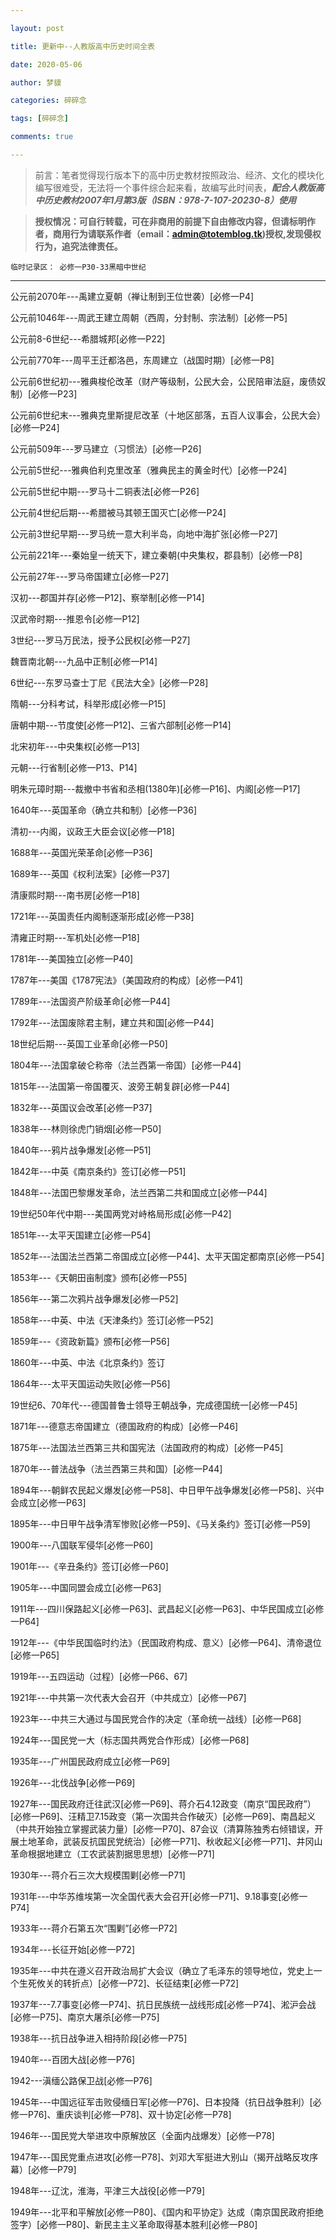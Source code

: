 ```yaml
---

layout: post

title: 更新中--人教版高中历史时间全表

date: 2020-05-06

author: 梦貘

categories: 碎碎念

tags: [碎碎念]

comments: true

--- 
```


> 前言：笔者觉得现行版本下的高中历史教材按照政治、经济、文化的模块化编写很难受，无法将一个事件综合起来看，故编写此时间表，***配合人教版高中历史教材2007年1月第3版（ISBN：978-7-107-20230-8）使用***

> **授权情况：可自行转载，可在非商用的前提下自由修改内容，但请标明作者，商用行为请联系作者（email：admin@totemblog.tk)授权,发现侵权行为，追究法律责任。**

`临时记录区：
必修一P30-33黑暗中世纪`


------------

公元前2070年---禹建立夏朝（禅让制到王位世袭）[必修一P4]

公元前1046年---周武王建立周朝（西周，分封制、宗法制）[必修一P5]

公元前8-6世纪---希腊城邦[必修一P22]

公元前770年---周平王迁都洛邑，东周建立（战国时期）[必修一P8]

公元前6世纪初---雅典梭伦改革（财产等级制，公民大会，公民陪审法庭，废债奴制）[必修一P23]

公元前6世纪末---雅典克里斯提尼改革（十地区部落，五百人议事会，公民大会）[必修一P24]

公元前509年---罗马建立（习惯法）[必修一P26]

公元前5世纪---雅典伯利克里改革（雅典民主的黄金时代）[必修一P24]

公元前5世纪中期---罗马十二铜表法[必修一P26]

公元前4世纪后期---希腊被马其顿王国灭亡[必修一P24]

公元前3世纪早期---罗马统一意大利半岛，向地中海扩张[必修一P27]

公元前221年---秦始皇一统天下，建立秦朝(中央集权，郡县制）[必修一P8]

公元前27年---罗马帝国建立[必修一P27]

汉初---郡国并存[必修一P12]、察举制[必修一P14]

汉武帝时期---推恩令[必修一P12]

3世纪---罗马万民法，授予公民权[必修一P27]

魏晋南北朝---九品中正制[必修一P14]

6世纪---东罗马查士丁尼《民法大全》[必修一P28]

隋朝---分科考试，科举形成[必修一P15]

唐朝中期---节度使[必修一P12]、三省六部制[必修一P14]

北宋初年---中央集权[必修一P13]

元朝---行省制[必修一P13、P14]

明朱元璋时期---裁撤中书省和丞相(1380年)[必修一P16]、内阁[必修一P17]

1640年---英国革命（确立共和制）[必修一P36]

清初---内阁，议政王大臣会议[必修一P18]

1688年---英国光荣革命[必修一P36]

1689年---英国《权利法案》[必修一P37]

清康熙时期---南书房[必修一P18]

1721年---英国责任内阁制逐渐形成[必修一P38]

清雍正时期---军机处[必修一P18]

1781年---美国独立[必修一P40]

1787年---美国《1787宪法》（美国政府的构成）[必修一P41]

1789年---法国资产阶级革命[必修一P44]

1792年---法国废除君主制，建立共和国[必修一P44]

18世纪后期---英国工业革命[必修一P50]

1804年---法国拿破仑称帝（法兰西第一帝国）[必修一P44]

1815年---法国第一帝国覆灭、波旁王朝复辟[必修一P44]

1832年---英国议会改革[必修一P37]

1838年---林则徐虎门销烟[必修一P50]

1840年---鸦片战争爆发[必修一P51]

1842年---中英《南京条约》签订[必修一P51]

1848年---法国巴黎爆发革命，法兰西第二共和国成立[必修一P44]

19世纪50年代中期---美国两党对峙格局形成[必修一P42]

1851年---太平天国建立[必修一P54]

1852年---法国法兰西第二帝国成立[必修一P44]、太平天国定都南京[必修一P54]

1853年---《天朝田亩制度》颁布[必修一P55]

1856年---第二次鸦片战争爆发[必修一P52]

1858年---中英、中法《天津条约》签订[必修一P52]

1859年---《资政新篇》颁布[必修一P56]

1860年---中英、中法《北京条约》签订

1864年---太平天国运动失败[必修一P56]

19世纪6、70年代---德国普鲁士领导王朝战争，完成德国统一[必修一P45]

1871年---德意志帝国建立（德国政府的构成）[必修一P46]

1875年---法国法兰西第三共和国宪法（法国政府的构成）[必修一P45]

1870年---普法战争（法兰西第三共和国）[必修一P44]

1894年---朝鲜农民起义爆发[必修一P58]、中日甲午战争爆发[必修一P58]、兴中会成立[必修一P63]

1895年---中日甲午战争清军惨败[必修一P59]、《马关条约》签订[必修一P59]

1900年---八国联军侵华[必修一P60]

1901年---《辛丑条约》签订[必修一P60]

1905年---中国同盟会成立[必修一P63]

1911年---四川保路起义[必修一P63]、武昌起义[必修一P63]、中华民国成立[必修一P64]

1912年---《中华民国临时约法》（民国政府构成、意义）[必修一P64]、清帝退位[必修一P65]

1919年---五四运动（过程）[必修一P66、67]

1921年---中共第一次代表大会召开（中共成立）[必修一P67]

1923年---中共三大通过与国民党合作的决定（革命统一战线）[必修一P68]

1924年---国民党一大（标志国共两党合作形成）[必修一P68]

1935年---广州国民政府成立[必修一P69]

1926年---北伐战争[必修一P69]

1927年---国民政府迁往武汉[必修一P69]、蒋介石4.12政变（南京“国民政府”）[必修一P69]、汪精卫7.15政变（第一次国共合作破灭）[必修一P69]、南昌起义（中共开始独立掌握武装力量）[必修一P70]、87会议（清算陈独秀右倾错误，开展土地革命，武装反抗国民党统治）[必修一P71]、秋收起义[必修一P71]、井冈山革命根据地建立（工农武装割据思思想）[必修一P71]

1930年---蒋介石三次大规模围剿[必修一P71]

1931年---中华苏维埃第一次全国代表大会召开[必修一P71]、9.18事变[必修一P74]

1933年---蒋介石第五次“围剿”[必修一P72]

1934年---长征开始[必修一P72]

1935年---中共在遵义召开政治局扩大会议（确立了毛泽东的领导地位，党史上一个生死攸关的转折点）[必修一P72]、长征结束[必修一P72]

1937年---7.7事变[必修一P74]、抗日民族统一战线形成[必修一P74]、淞沪会战[必修一P75]、南京大屠杀[必修一P75]

1938年---抗日战争进入相持阶段[必修一P75]

1940年---百团大战[必修一P76]

1942---滇缅公路保卫战[必修一P76]

1945年---中国远征军击败侵缅日军[必修一P76]、日本投降（抗日战争胜利）[必修一P76]、重庆谈判[必修一P78]、双十协定[必修一P78]

1946年---国民党大举进攻中原解放区（全面内战爆发）[必修一P78]

1947年---国民党重点进攻[必修一P78]、刘邓大军挺进大别山（揭开战略反攻序幕）[必修一P79]

1948年---辽沈，淮海，平津三大战役[必修一P79]

1949年---北平和平解放[必修一P80]、《国内和平协定》达成（南京国民政府拒绝签字）[必修一P80]、新民主主义革命取得基本胜利[必修一P80]
